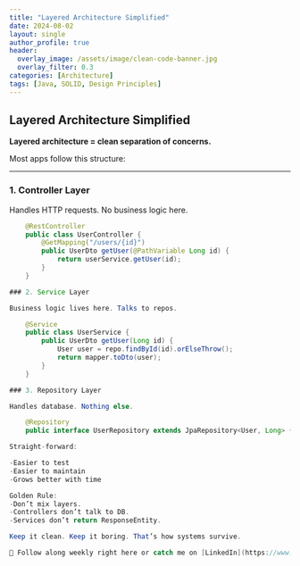 ```yaml
---
title: "Layered Architecture Simplified"
date: 2024-08-02
layout: single
author_profile: true
header:
  overlay_image: /assets/image/clean-code-banner.jpg
  overlay_filter: 0.3
categories: [Architecture]
tags: [Java, SOLID, Design Principles]
---
```


## Layered Architecture Simplified

**Layered architecture = clean separation of concerns.**  

Most apps follow this structure:

---

### 1. **Controller Layer**
Handles HTTP requests. No business logic here.

```java
    @RestController
    public class UserController {
        @GetMapping("/users/{id}")
        public UserDto getUser(@PathVariable Long id) {
            return userService.getUser(id);
        }
    }

### 2. Service Layer

Business logic lives here. Talks to repos.

    @Service
    public class UserService {
        public UserDto getUser(Long id) {
            User user = repo.findById(id).orElseThrow();
            return mapper.toDto(user);
        }
    }

### 3. Repository Layer

Handles database. Nothing else.

    @Repository
    public interface UserRepository extends JpaRepository<User, Long> {}

Straight-forward:

-Easier to test
-Easier to maintain
-Grows better with time

Golden Rule:
-Don’t mix layers.
-Controllers don’t talk to DB.
-Services don’t return ResponseEntity.

Keep it clean. Keep it boring. That’s how systems survive.

📌 Follow along weekly right here or catch me on [LinkedIn](https://www.linkedin.com/in/maverikpunungwe/). I’m documenting the grind so you don’t have to make the same mistakes I did.